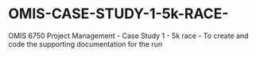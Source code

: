 # OMIS-CASE-STUDY-1-5k-RACE-
OMIS 6750 Project Management  - Case Study 1 - 5k race - To create and code the supporting documentation for the run
